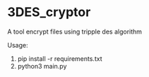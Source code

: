 # 3DES_cryptor
A tool encrypt files using tripple des algorithm

Usage:

1. pip install -r requirements.txt
2. python3 main.py
